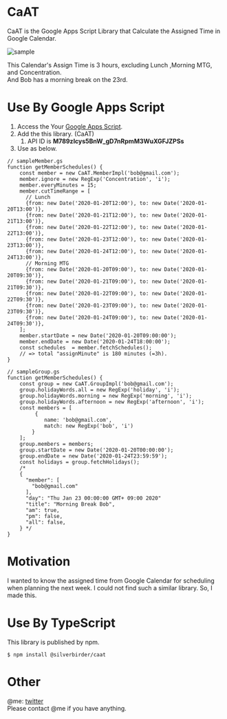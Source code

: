 # CaAT
CaAT is the Google Apps Script Library that Calculate the Assigned Time in Google Calendar.

![sample](https://res.cloudinary.com/silverbirder/image/upload/v1579416110/CaAT/sample.png)

This Calendar's Assign Time is 3 hours, excluding Lunch ,Morning MTG, and Concentration.  
And Bob has a morning break on the 23rd.

# Use By Google Apps Script

1. Access the Your [Google Apps Script](https://script.google.com).
1. Add the this library. (CaAT)
   1. API ID is  **M789zIcys5BnW_gD7nRpmM3WuXGFJZPSs** 
1. Use as below.

```
// sampleMember.gs
function getMemberSchedules() {
    const member = new CaAT.MemberImpl('bob@gmail.com');
    member.ignore = new RegExp('Concentration', 'i');
    member.everyMinutes = 15;
    member.cutTimeRange = [
      // Lunch
      {from: new Date('2020-01-20T12:00'), to: new Date('2020-01-20T13:00')},
      {from: new Date('2020-01-21T12:00'), to: new Date('2020-01-21T13:00')},
      {from: new Date('2020-01-22T12:00'), to: new Date('2020-01-22T13:00')},
      {from: new Date('2020-01-23T12:00'), to: new Date('2020-01-23T13:00')},
      {from: new Date('2020-01-24T12:00'), to: new Date('2020-01-24T13:00')},
      // Morning MTG
      {from: new Date('2020-01-20T09:00'), to: new Date('2020-01-20T09:30')},
      {from: new Date('2020-01-21T09:00'), to: new Date('2020-01-21T09:30')},
      {from: new Date('2020-01-22T09:00'), to: new Date('2020-01-22T09:30')},
      {from: new Date('2020-01-23T09:00'), to: new Date('2020-01-23T09:30')},
      {from: new Date('2020-01-24T09:00'), to: new Date('2020-01-24T09:30')},
    ];
    member.startDate = new Date('2020-01-20T09:00:00');
    member.endDate = new Date('2020-01-24T18:00:00');
    const schedules  = member.fetchSchedules();
    // => total "assignMinute" is 180 minutes (=3h).
}
```

```
// sampleGroup.gs
function getMemberSchedules() {
    const group = new CaAT.GroupImpl('bob@gmail.com');
    group.holidayWords.all = new RegExp('holiday', 'i');
    group.holidayWords.morning = new RegExp('morning', 'i');
    group.holidayWords.afternoon = new RegExp('afternoon', 'i');
    const members = [
         {
            name: 'bob@gmail.com',
            match: new RegExp('bob', 'i')
        }
    ];
    group.members = members;
    group.startDate = new Date('2020-01-20T00:00:00');
    group.endDate = new Date('2020-01-24T23:59:59');
    const holidays = group.fetchHolidays();
    /*
    {
      "member": [
        "bob@gmail.com"
      ],
      "day": "Thu Jan 23 00:00:00 GMT+ 09:00 2020"
      "title": "Morning Break Bob",
      "am": true,
      "pm": false,
      "all": false,
    } */
}
```

# Motivation
I wanted to know the assigned time from Google Calendar for scheduling when planning the next week. I could not find such a similar library. So, I made this.

# Use By TypeScript

This library is published by npm.

```
$ npm install @silverbirder/caat
```

# Other
@me: [twitter](https://twitter.com/silver_birder)  
Please contact @me if you have anything.
